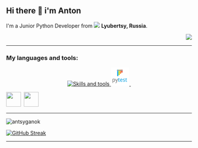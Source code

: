 
## Hi there 👋 i'm Anton
I'm a Junior Python Developer from <img src="https://cdn-icons-png.flaticon.com/512/197/197408.png" width="13"/> <b>Lyubertsy, Russia</b>.

<img align="right" src="https://komarev.com/ghpvc/?username=antsyganok"/>

</br>

---
### My languages and tools:
<div>
<p align="center">
  <a href="https://skillicons.dev">
    <img src="https://skillicons.dev/icons?i=py,django,git,github,gitlab,githubactions,docker,vscode,pycharm,linux,apple,bash,postgres,sqlite,mysql,nginx,bootstrap,html,postman" alt="Skills and tools"/>
    <img src="https://github.com/devicons/devicon/blob/master/icons/pytest/pytest-original-wordmark.svg" width="50" height="50" />&nbsp;
  </a>
</p>
<img src="https://skillicons.dev/icons?i=gunicorn" width="40" height="40" />&nbsp;
<img src="https://skillicons.dev/icons?i=json" width="40" height="40" />&nbsp;
</div>

---
<p align="left"> <img src="https://github-readme-stats.vercel.app/api?username=antsyganok&show_icons=true&theme=gotham" alt="antsyganok" />

<a href="https://git.io/streak-stats"><img src="https://streak-stats.demolab.com?user=antsyganok&theme=whatsapp-dark&hide_border=true&date_format=j%20M%5B%20Y%5D" alt="GitHub Streak" /></a>

---

<!--
**antsyganok/antsyganok** is a ✨ _special_ ✨ repository because its `README.md` (this file) appears on your GitHub profile.

Here are some ideas to get you started:

- 🔭 I’m currently working on ...
- 🌱 I’m currently learning ...
- 👯 I’m looking to collaborate on ...
- 🤔 I’m looking for help with ...
- 💬 Ask me about ...
- 📫 How to reach me: ...
- 😄 Pronouns: ...
- ⚡ Fun fact: ...
-->

